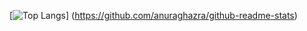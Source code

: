 [![Top Langs](https://github-readme-stats.vercel.app/api/top-langs/?username=IchigoHydrogen&layout=compact)]
(https://github.com/anuraghazra/github-readme-stats)
